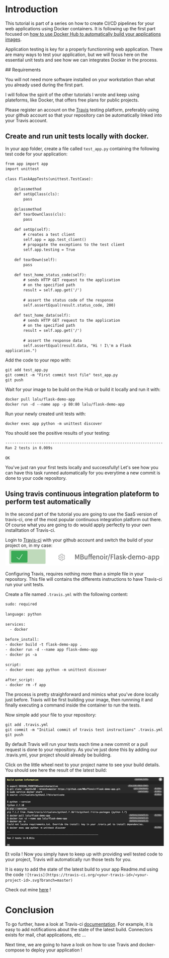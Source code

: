# Introduction

This tutorial is part of a series on how to create CI/CD pipelines for your web applications using Docker containers. It is following up the first part focused on [how to use Docker Hub to automatically build your applications images](https://www.linux.com/learn/integrating-docker-hub-your-application-build-process).

Application testing is key for a properly functionning web application. There are many ways to test your application, but we will focus here on the essential unit tests and see how we can integrates Docker in the process.

## Requirements

You will not need more software installed on your workstation than what you already used during the first part.

I will follow the spirit of the other tutorials I wrote and keep using plateforms, like Docker, that offers free plans for public projects.

Please register an account on the [Travis](https://travis-ci.org/) testing platform, preferably using your github account so that your repository can be automatically linked into your Travis account.

## Create and run unit tests locally with docker.

In your app folder, create a file called `test_app.py` containing the following test code for your application:

```
from app import app
import unittest

class FlaskAppTests(unittest.TestCase):

    @classmethod
    def setUpClass(cls):
        pass

    @classmethod
    def tearDownClass(cls):
        pass

    def setUp(self):
        # creates a test client
        self.app = app.test_client()
        # propagate the exceptions to the test client
        self.app.testing = True

    def tearDown(self):
        pass

    def test_home_status_code(self):
        # sends HTTP GET request to the application
        # on the specified path
        result = self.app.get('/')

        # assert the status code of the response
        self.assertEqual(result.status_code, 200)

    def test_home_data(self):
        # sends HTTP GET request to the application
        # on the specified path
        result = self.app.get('/')

        # assert the response data
        self.assertEqual(result.data, "Hi ! I\'m a Flask application.")
```

Add the code to your repo with:

    git add test_app.py
    git commit -m "First commit test file" test_app.py
    git push

Wait for your image to be build on the Hub or build it locally and run it with:

    docker pull lalu/flask-demo-app
    docker run -d --name app -p 80:80 lalu/flask-demo-app

Run your newly created unit tests with:

    docker exec app python -m unittest discover

You should see the positive results of your testing:

```    
----------------------------------------------------------------------
Ran 2 tests in 0.009s

OK
```

You've just ran your first tests locally and successfully! Let's see how you can have this task runned automatically for you everytime a new commit is done to your code repository.

## Using travis continuous integration plateform to perform test automatically

In the second part of the tutorial you are going to use the SaaS version of travis-ci, one of the most popular continuous integration platform out there. Of course what you are going to do would apply perfectly to your own installtation of Travis-ci.

Login to [Travis-ci](http://travis-ci.org) with your github account and switch the build of your project on, in my case:
![switch](./switch.png)

Configuring Travis, requires nothing more than a simple file in your repository. This file will contains the differents instructions to have Travis-ci run your unit tests.

Create a file named `.travis.yml` with the following content:

```
sudo: required

language: python

services:
  - docker

before_install:
- docker build -t flask-demo-app .
- docker run -d --name app flask-demo-app
- docker ps -a

script:
- docker exec app python -m unittest discover

after_script:
- docker rm -f app
```

The process is pretty straighforward and mimics what you've done locally just before. Travis will be first building your image, then runnning it and finally executing a command inside the container to run the tests.

Now simple add your file to your repository:

    git add .travis.yml
    git commit -m "Initial commit of travis test instructions" .travis.yml
    git push

By default Travis will run your tests each time a new commit or a pull request is done to your repository.
As you've just done this by adding our .travis.yml, your project should already be building. 

Click on the little wheel next to your project name to see your build details. You should see here the result of the latest build:

![build-results](./test-success.png)

Et voila ! Now you simply have to keep up with providing well tested code to your project, Travis will automatically run those tests for you.

It is easy to add the state of the latest build to your app Readme.md using the code `![travis](https://travis-ci.org/<your-travis-id>/<your-project-id>.svg?branch=master)`

Check out mine [here](https://github.com/MBuffenoir/Flask-demo-app) !

# Conclusion

To go further, have a look at Travis-ci [documentation](https://docs.travis-ci.com/). For example, it is easy to add notifications about the state of the latest build. Connectors exists for mail, chat applications, etc ...

Next time, we are going to have a look on how to use Travis and docker-compose to deploy your application !

